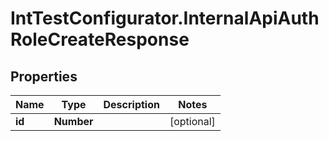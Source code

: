 # IntTestConfigurator.InternalApiAuthRoleCreateResponse

## Properties

Name | Type | Description | Notes
------------ | ------------- | ------------- | -------------
**id** | **Number** |  | [optional] 


